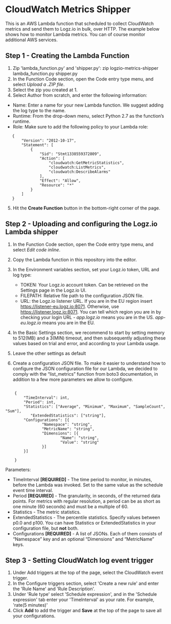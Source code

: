 # CloudWatch Metrics Shipper

This is an AWS Lambda function that scheduled to collect CloudWatch metrics and send them to Logz.io in bulk, over HTTP.
The example below shows how to monitor Lambda metrics. You can of course monitor additional AWS services.

## Step 1 - Creating the Lambda Function

1. Zip 'lambda_function.py' and 'shipper.py': zip logzio-metrics-shipper lambda_function.py shipper.py
2. In the Function Code section, open the Code entry type menu, and select *Upload a .ZIP file*.
3. Select the zip you created at 1.
4. Select Author from scratch, and enter the following information:
  - Name: Enter a name for your new Lambda function. We suggest adding the log type to the name.
  - Runtime: From the drop-down menu, select Python 2.7 as the function’s runtime.
  - Role: Make sure to add the following policy to your Lambda role:

 ```   
    {
        "Version": "2012-10-17",
        "Statement": [
            {
                "Sid": "Stmt1338559372809",
                "Action": [
                    "cloudwatch:GetMetricStatistics",
                    "cloudwatch:ListMetrics",
                    "cloudwatch:DescribeAlarms"
                ],
                "Effect": "Allow",
                "Resource": "*"
            }
        ]
    }   
```

5. Hit the **Create Function** button in the bottom-right corner of the page.

## Step 2 - Uploading and configuring the Logz.io Lambda shipper

1. In the Function Code section, open the Code entry type menu, and select *Edit code inline*.
2. Copy the Lambda function in this repository into the editor.
3. In the Environment variables section, set your Logz.io token, URL and log type:
    - TOKEN: Your Logz.io account token. Can be retrieved on the Settings page in the Logz.io UI.
    - FILEPATH: Relative file path to the configuration JSON file.
    - URL: the Logz.io listener URL. If you are in the EU region insert https://listener-eu.logz.io:8071. Otherwise, use https://listener.logz.io:8071. You can tell which region you are in by checking your login URL - *app.logz.io* means you are in the US. *app-eu.logz.io* means you are in the EU.

4. In the Basic Settings section, we recommend to start by setting memory to 512(MB) and a 3(MIN) timeout, and then subsequently adjusting these values based on trial and error, and according to your Lambda usage.
5. Leave the other settings as default
6. Create a configuration JSON file. To make it easier to understand how to configure the JSON configuration file for our Lambda, we decided to comply with the “list_metrics” function from boto3 documentation, in addition to a few more parameters we allow to configure.

```

    {
        "TimeInterval": int,
	    "Period": int,
	    "Statistics": ["Average", "Minimum", "Maximum", "SampleCount", "Sum"],
		   "ExtendedStatistics": ["string"],
	    "Configurations": [{
		        "Namespace": "string",
		        "MetricName": "string",
		        "Dimensions": [{
			            "Name": "string",
			            "Value": "string"
		        }]
	    }]

    }
```

Parameters:
- TimeInterval **[REQUIRED]** - The time period to monitor, in minutes, before the Lambda was invoked. Set to the same value as the schedule event time interval.
- Period **[REQUIRED]** - The granularity, in seconds, of the returned data points. For metrics with regular resolution, a period can be as short as one minute (60 seconds) and must be a multiple of 60.
- Statistics - The metric statistics.
- ExtendedStatistics - The percentile statistics. Specify values between p0.0 and p100. You can have Statistics or ExtendedStatistics in your configuration file, but **not** both.
- Configurations **[REQUIRED]** - A list of JSONs. Each of them consists of “Namespace” key and an optional “Dimensions” and “MetricName” keys.
   
## Step 3 - Setting CloudWatch log event trigger
1. Under Add triggers at the top of the page, select the CloudWatch event trigger.
2. In the Configure triggers section, select 'Create a new rule' and enter the 'Rule Name' and 'Rule Description'. 
3. Under 'Rule type' select 'Schedule expression', and in the 'Schedule expression' tab enter your 'TimeInterval' as your rate. For example, 'rate(5 minutes)' 
4. Click **Add** to add the trigger and **Save** at the top of the page to save all your configurations.

[here]: https://support.logz.io/hc/en-us/articles/210205985-Which-log-types-are-preconfigured-on-the-Logz-io-platform-
